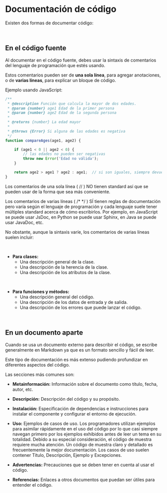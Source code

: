 # Documentación de código

Existen dos formas de documentar código:


<br/>

## En el código fuente

Al documentar en el código fuente, debes usar la sintaxis de comentarios del lenguaje de programación que estés usando.

Estos comentarios pueden ser de **una sola línea**, para agregar anotaciones, o de **varias líneas**, para explicar un bloque de código.

Ejemplo usando JavaScript:

```javascript
/**
 * @description Función que calcula la mayor de dos edades.
 * @param {number} age1 Edad de la primer persona
 * @param {number} age2 Edad de la segunda persona
 *
 * @returns {number} La edad mayor
 *
 * @throws {Error} Si alguna de las edades es negativa
 */
function compareAges(age1, age2) {

    if (age1 < 0 || age2 < 0) {
        // las edades no pueden ser negativas
        throw new Error('Edad no válida');
    }

    return age2 > age1 ? age2 : age1;  // si son iguales, siempre devuelve el primero
}
```

Los comentarios de una sola línea ( // ) NO tienen standard así que se pueden usar de la forma que sea más conveniente.

Los comentarios de varias líneas ( /* */ ) SÍ tienen reglas de documentación pero varía según el lenguaje de programación y cada lenguaje suele tener múltiples standard acerca de cómo escribirlos. Por ejemplo, en JavaScript se puede usar JsDoc, en Python se puede usar Sphinx, en Java se puede usar JavaDoc, etc.

No obstante, aunque la sintaxis varíe, los comentarios de varias líneas suelen incluir:

<br/>

- **Para clases:**
    - Una descripción general de la clase.
    - Una descripción de la herencia de la clase.
    - Una descripción de los atributos de la clase.

<br/>

- **Para funciones y métodos:**
    - Una descripción general del código.
    - Una descripción de los datos de entrada y de salida.
    - Una descripción de los errores que puede lanzar el código.

<br/>

## En un documento aparte

Cuando se usa un documento externo para describir el código, se escribe generalmente en Markdown ya que es un formato sencillo y fácil de leer.

Este tipo de documentación es más extenso pudiendo profundizar en diferentes aspectos del código.

Las secciones más comunes son:

- **Metainformación:** Información sobre el documento como título, fecha, autor, etc.

- **Descripción:** Descripción del código y su propósito.

- **Instalación:** Especificación de dependencias e instrucciones para instalar el componente y configurar el entorno de ejecución.

- **Uso:** Ejemplos de casos de uso. Los programadores utilizan ejemplos para asimilar rápidamente en el uso del código por lo que casi siempre navegan primero por los ejemplos exhibidos antes de leer un tema en su totalidad. Debido a su especial consideración, el código de muestra requiere mucha atención. Un código de muestra claro y detallado es frecuentemente la mejor documentación. Los casos de uso suelen contener Título, Descripción, Ejemplo y Excepciones.

- **Advertencias:** Precauciones que se deben tener en cuenta al usar el código.

- **Referencias:** Enlaces a otros documentos que puedan ser útiles para entender el código.

